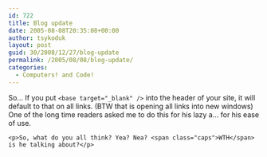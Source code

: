 ```yaml
---
id: 722
title: Blog update
date: 2005-08-08T20:35:08+00:00
author: tsykoduk
layout: post
guid: 30/2008/12/27/blog-update
permalink: /2005/08/08/blog-update/
categories:
  - Computers! and Code!
---
```

<p>So... If you put <code>&lt;base target="_blank" /&gt;</code> into the header of your site, it will default to that on all links. (BTW that is opening all links into new windows) One of the long time readers asked me to do this for his lazy a... for his ease of use.</p>


	<p>So, what do you all think? Yea? Nea? <span class="caps">WTH</span> is he talking about?</p>